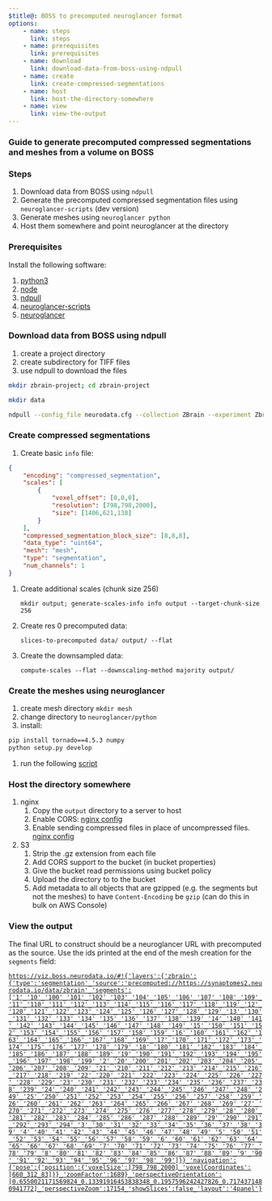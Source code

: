 ```yaml
---
$title@: BOSS to precomputed neuroglancer format
options: 
    - name: steps
      link: steps
    - name: prerequisites
      link: prerequisites
    - name: download
      link: download-data-from-boss-using-ndpull
    - name: create
      link: create-compressed-segmentations
    - name: host
      link: host-the-directory-somewhere
    - name: view
      link: view-the-output
---
```



### Guide to generate precomputed compressed segmentations and meshes from a volume on BOSS

### Steps

1. Download data from BOSS using `ndpull`
1. Generate the precomputed compressed segmentation files using `neuroglancer-scripts` (dev version)
1. Generate meshes using `neuroglancer python`
1. Host them somewhere and point neuroglancer at the directory

### Prerequisites

Install the following software:

1. [python3](https://www.python.org/)
1. [node](https://nodejs.org/)
1. [ndpull](https://github.com/neurodata/ndpull)
1. [neuroglancer-scripts](https://github.com/HumanBrainProject/neuroglancer-scripts)
1. [neuroglancer](https://github.com/google/neuroglancer)

### Download data from BOSS using ndpull

1. create a project directory
1. create subdirectory for TIFF files
1. use ndpull to download the files

```sh
mkdir zbrain-project; cd zbrain-project

mkdir data

ndpull --config_file neurodata.cfg --collection ZBrain --experiment Zbrain --channel Masks --res 0 --full_extent --outdir data
```

### Create compressed segmentations

1. Create basic `info` file:
```json
{
    "encoding": "compressed_segmentation",
    "scales": [
        {
            "voxel_offset": [0,0,0],
            "resolution": [798,798,2000],
            "size": [1406,621,138]
        }
    ],
    "compressed_segmentation_block_size": [8,8,8],
    "data_type": "uint64",
    "mesh": "mesh",
    "type": "segmentation",
    "num_channels": 1
}
```

1. Create additional scales (chunk size 256)

    `mkdir output; generate-scales-info info output --target-chunk-size 256`

1. Create res 0 precomputed data:

    `slices-to-precomputed data/ output/ --flat`

1. Create the downsampled data:

    `compute-scales --flat --downscaling-method majority output/`

### Create the meshes using neuroglancer

1. create mesh directory
    `mkdir mesh`
1. change directory to `neuroglancer/python`
1. install: 

```sh
pip install tornado==4.5.3 numpy
python setup.py develop
```

1. run the following [script]([url('/source/scripts/neuroglancer/create_meshes.py')])

### Host the directory somewhere

1. nginx
    1. Copy the `output` directory to a server to host
    1. Enable CORS: [nginx config](https://enable-cors.org/server_nginx.html)
    1. Enable sending compressed files in place of uncompressed files. [nginx config](https://docs.nginx.com/nginx/admin-guide/web-server/compression/#sending-compressed-files)
1. S3
    1. Strip the .gz extension from each file
    1. Add CORS support to the bucket (in bucket properties)
    1. Give the bucket read permissions using bucket policy
    1. Upload the directory to to the bucket
    1. Add metadata to all objects that are gzipped (e.g. the segments but not the meshes) to have `Content-Encoding` be `gzip` (can do this in bulk on AWS Console)

### View the output

The final URL to construct should be a neuroglancer URL with precomputed as the source.  Use the ids printed at the end of the mesh creation for the `segments` field:

[`https://viz.boss.neurodata.io/#!{'layers':{'zbrain':{'type':'segmentation'_'source':'precomputed://https://synaptomes2.neurodata.io/data/zbrain'_'segments':['1'_'10'_'100'_'101'_'102'_'103'_'104'_'105'_'106'_'107'_'108'_'109'_'11'_'110'_'111'_'112'_'113'_'114'_'115'_'116'_'117'_'118'_'119'_'12'_'120'_'121'_'122'_'123'_'124'_'125'_'126'_'127'_'128'_'129'_'13'_'130'_'131'_'132'_'133'_'134'_'135'_'136'_'137'_'138'_'139'_'14'_'140'_'141'_'142'_'143'_'144'_'145'_'146'_'147'_'148'_'149'_'15'_'150'_'151'_'152'_'153'_'154'_'155'_'156'_'157'_'158'_'159'_'16'_'160'_'161'_'162'_'163'_'164'_'165'_'166'_'167'_'168'_'169'_'17'_'170'_'171'_'172'_'173'_'174'_'175'_'176'_'177'_'178'_'179'_'18'_'180'_'181'_'182'_'183'_'184'_'185'_'186'_'187'_'188'_'189'_'19'_'190'_'191'_'192'_'193'_'194'_'195'_'196'_'197'_'198'_'199'_'2'_'20'_'200'_'201'_'202'_'203'_'204'_'205'_'206'_'207'_'208'_'209'_'21'_'210'_'211'_'212'_'213'_'214'_'215'_'216'_'217'_'218'_'219'_'22'_'220'_'221'_'222'_'223'_'224'_'225'_'226'_'227'_'228'_'229'_'23'_'230'_'231'_'232'_'233'_'234'_'235'_'236'_'237'_'238'_'239'_'24'_'240'_'241'_'242'_'243'_'244'_'245'_'246'_'247'_'248'_'249'_'25'_'250'_'251'_'252'_'253'_'254'_'255'_'256'_'257'_'258'_'259'_'26'_'260'_'261'_'262'_'263'_'264'_'265'_'266'_'267'_'268'_'269'_'27'_'270'_'271'_'272'_'273'_'274'_'275'_'276'_'277'_'278'_'279'_'28'_'280'_'281'_'282'_'283'_'284'_'285'_'286'_'287'_'288'_'289'_'29'_'290'_'291'_'292'_'293'_'294'_'3'_'30'_'31'_'32'_'33'_'34'_'35'_'36'_'37'_'38'_'39'_'4'_'40'_'41'_'42'_'43'_'44'_'45'_'46'_'47'_'48'_'49'_'5'_'50'_'51'_'52'_'53'_'54'_'55'_'56'_'57'_'58'_'59'_'6'_'60'_'61'_'62'_'63'_'64'_'65'_'66'_'67'_'68'_'69'_'7'_'70'_'71'_'72'_'73'_'74'_'75'_'76'_'77'_'78'_'79'_'8'_'80'_'81'_'82'_'83'_'84'_'85'_'86'_'87'_'88'_'89'_'9'_'90'_'91'_'92'_'93'_'94'_'95'_'96'_'97'_'98'_'99']}}_'navigation':{'pose':{'position':{'voxelSize':[798_798_2000]_'voxelCoordinates':[660_312_83]}}_'zoomFactor':1689}_'perspectiveOrientation':[0.6550021171569824_0.13391916453838348_0.1957596242427826_0.7174371480941772]_'perspectiveZoom':17154_'showSlices':false_'layout':'4panel'}`](https://viz.boss.neurodata.io/#!{'layers':{'zbrain':{'type':'segmentation'_'source':'precomputed://https://synaptomes2.neurodata.io/data/zbrain'_'segments':['1'_'10'_'100'_'101'_'102'_'103'_'104'_'105'_'106'_'107'_'108'_'109'_'11'_'110'_'111'_'112'_'113'_'114'_'115'_'116'_'117'_'118'_'119'_'12'_'120'_'121'_'122'_'123'_'124'_'125'_'126'_'127'_'128'_'129'_'13'_'130'_'131'_'132'_'133'_'134'_'135'_'136'_'137'_'138'_'139'_'14'_'140'_'141'_'142'_'143'_'144'_'145'_'146'_'147'_'148'_'149'_'15'_'150'_'151'_'152'_'153'_'154'_'155'_'156'_'157'_'158'_'159'_'16'_'160'_'161'_'162'_'163'_'164'_'165'_'166'_'167'_'168'_'169'_'17'_'170'_'171'_'172'_'173'_'174'_'175'_'176'_'177'_'178'_'179'_'18'_'180'_'181'_'182'_'183'_'184'_'185'_'186'_'187'_'188'_'189'_'19'_'190'_'191'_'192'_'193'_'194'_'195'_'196'_'197'_'198'_'199'_'2'_'20'_'200'_'201'_'202'_'203'_'204'_'205'_'206'_'207'_'208'_'209'_'21'_'210'_'211'_'212'_'213'_'214'_'215'_'216'_'217'_'218'_'219'_'22'_'220'_'221'_'222'_'223'_'224'_'225'_'226'_'227'_'228'_'229'_'23'_'230'_'231'_'232'_'233'_'234'_'235'_'236'_'237'_'238'_'239'_'24'_'240'_'241'_'242'_'243'_'244'_'245'_'246'_'247'_'248'_'249'_'25'_'250'_'251'_'252'_'253'_'254'_'255'_'256'_'257'_'258'_'259'_'26'_'260'_'261'_'262'_'263'_'264'_'265'_'266'_'267'_'268'_'269'_'27'_'270'_'271'_'272'_'273'_'274'_'275'_'276'_'277'_'278'_'279'_'28'_'280'_'281'_'282'_'283'_'284'_'285'_'286'_'287'_'288'_'289'_'29'_'290'_'291'_'292'_'293'_'294'_'3'_'30'_'31'_'32'_'33'_'34'_'35'_'36'_'37'_'38'_'39'_'4'_'40'_'41'_'42'_'43'_'44'_'45'_'46'_'47'_'48'_'49'_'5'_'50'_'51'_'52'_'53'_'54'_'55'_'56'_'57'_'58'_'59'_'6'_'60'_'61'_'62'_'63'_'64'_'65'_'66'_'67'_'68'_'69'_'7'_'70'_'71'_'72'_'73'_'74'_'75'_'76'_'77'_'78'_'79'_'8'_'80'_'81'_'82'_'83'_'84'_'85'_'86'_'87'_'88'_'89'_'9'_'90'_'91'_'92'_'93'_'94'_'95'_'96'_'97'_'98'_'99']}}_'navigation':{'pose':{'position':{'voxelSize':[798_798_2000]_'voxelCoordinates':[660_312_83]}}_'zoomFactor':1689}_'perspectiveOrientation':[0.6550021171569824_0.13391916453838348_0.1957596242427826_0.7174371480941772]_'perspectiveZoom':17154_'showSlices':false_'layout':'4panel'})
